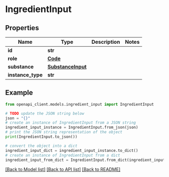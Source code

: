 # IngredientInput


## Properties

Name | Type | Description | Notes
------------ | ------------- | ------------- | -------------
**id** | **str** |  | 
**role** | [**Code**](Code.md) |  | 
**substance** | [**SubstanceInput**](SubstanceInput.md) |  | 
**instance_type** | **str** |  | 

## Example

```python
from openapi_client.models.ingredient_input import IngredientInput

# TODO update the JSON string below
json = "{}"
# create an instance of IngredientInput from a JSON string
ingredient_input_instance = IngredientInput.from_json(json)
# print the JSON string representation of the object
print(IngredientInput.to_json())

# convert the object into a dict
ingredient_input_dict = ingredient_input_instance.to_dict()
# create an instance of IngredientInput from a dict
ingredient_input_from_dict = IngredientInput.from_dict(ingredient_input_dict)
```
[[Back to Model list]](../README.md#documentation-for-models) [[Back to API list]](../README.md#documentation-for-api-endpoints) [[Back to README]](../README.md)


